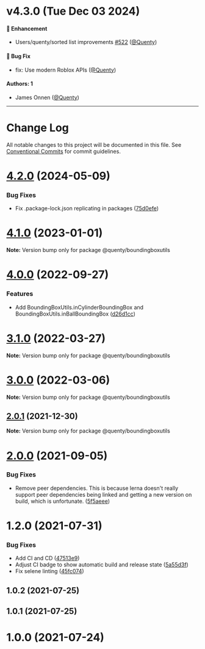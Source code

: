 # v4.3.0 (Tue Dec 03 2024)

#### 🚀 Enhancement

- Users/quenty/sorted list improvements [#522](https://github.com/Quenty/NevermoreEngine/pull/522) ([@Quenty](https://github.com/Quenty))

#### 🐛 Bug Fix

- fix: Use modern Roblox APIs ([@Quenty](https://github.com/Quenty))

#### Authors: 1

- James Onnen ([@Quenty](https://github.com/Quenty))

---

# Change Log

All notable changes to this project will be documented in this file.
See [Conventional Commits](https://conventionalcommits.org) for commit guidelines.

# [4.2.0](https://github.com/Quenty/NevermoreEngine/compare/@quenty/boundingboxutils@4.1.0...@quenty/boundingboxutils@4.2.0) (2024-05-09)


### Bug Fixes

* Fix .package-lock.json replicating in packages ([75d0efe](https://github.com/Quenty/NevermoreEngine/commit/75d0efeef239f221d93352af71a5b3e930ec23c5))





# [4.1.0](https://github.com/Quenty/NevermoreEngine/compare/@quenty/boundingboxutils@4.0.0...@quenty/boundingboxutils@4.1.0) (2023-01-01)

**Note:** Version bump only for package @quenty/boundingboxutils





# [4.0.0](https://github.com/Quenty/NevermoreEngine/compare/@quenty/boundingboxutils@3.1.0...@quenty/boundingboxutils@4.0.0) (2022-09-27)


### Features

* Add BoundingBoxUtils.inCylinderBoundingBox and BoundingBoxUtils.inBallBoundingBox ([d26d1cc](https://github.com/Quenty/NevermoreEngine/commit/d26d1ccc54ecf52462703188e9b7b83227673c62))





# [3.1.0](https://github.com/Quenty/NevermoreEngine/compare/@quenty/boundingboxutils@3.0.0...@quenty/boundingboxutils@3.1.0) (2022-03-27)

**Note:** Version bump only for package @quenty/boundingboxutils





# [3.0.0](https://github.com/Quenty/NevermoreEngine/compare/@quenty/boundingboxutils@2.0.1...@quenty/boundingboxutils@3.0.0) (2022-03-06)

**Note:** Version bump only for package @quenty/boundingboxutils





## [2.0.1](https://github.com/Quenty/NevermoreEngine/compare/@quenty/boundingboxutils@2.0.0...@quenty/boundingboxutils@2.0.1) (2021-12-30)

**Note:** Version bump only for package @quenty/boundingboxutils





# [2.0.0](https://github.com/Quenty/NevermoreEngine/compare/@quenty/boundingboxutils@1.2.0...@quenty/boundingboxutils@2.0.0) (2021-09-05)


### Bug Fixes

* Remove peer dependencies. This is because lerna doesn't really support peer dependencies being linked and getting a new version on build, which is unfortunate. ([5f5aeee](https://github.com/Quenty/NevermoreEngine/commit/5f5aeeea8de9975435309e53679f0ef7064f9dd0))





# 1.2.0 (2021-07-31)


### Bug Fixes

* Add CI and CD ([47513e9](https://github.com/Quenty/NevermoreEngine/commit/47513e9b568162707534af132396dd8756947dd3))
* Adjust CI badge to show automatic build and release state ([5a55d3f](https://github.com/Quenty/NevermoreEngine/commit/5a55d3f19bf8d66a760d67da9b56ed47fab74656))
* Fix selene linting ([45fc074](https://github.com/Quenty/NevermoreEngine/commit/45fc07489ee59127ac6582689f19a0e87c1e5b5a))



## 1.0.2 (2021-07-25)



## 1.0.1 (2021-07-25)



# 1.0.0 (2021-07-24)
